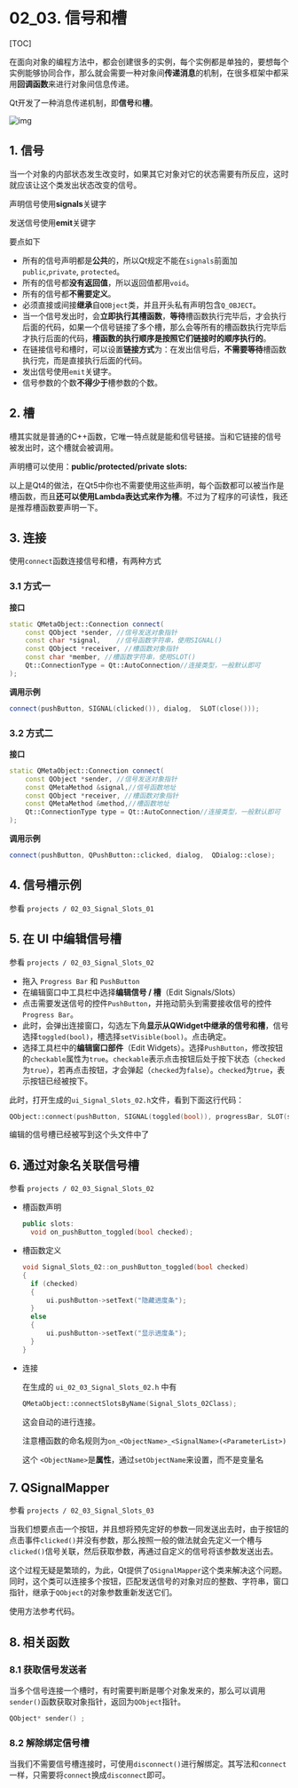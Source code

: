 # 02_03. 信号和槽

[TOC]

在面向对象的编程方法中，都会创建很多的实例，每个实例都是单独的，要想每个实例能够协同合作，那么就会需要一种对象间**传递消息**的机制，在很多框架中都采用**回调函数**来进行对象间信息传递。

Qt开发了一种消息传递机制，即**信号**和**槽**。

![img](assets/v2-f58ee9dc0569b5f9af5615a9d04fe8f5_hd.jpg)

## 1. 信号

当一个对象的内部状态发生改变时，如果其它对象对它的状态需要有所反应，这时就应该让这个类发出状态改变的信号。

声明信号使用**signals**关键字

发送信号使用**emit**关键字

要点如下

- 所有的信号声明都是**公共**的，所以Qt规定不能在`signals`前面加`public`,`private`, `protected`。
- 所有的信号都**没有返回值**，所以返回值都用`void`。
- 所有的信号都**不需要定义**。
- 必须直接或间接**继承**自`QOBject`类，并且开头私有声明包含`Q_OBJECT`。
- 当一个信号发出时，会**立即执行其槽函数**，**等待**槽函数执行完毕后，才会执行后面的代码，如果一个信号链接了多个槽，那么会等所有的槽函数执行完毕后才执行后面的代码，**槽函数的执行顺序是按照它们链接时的顺序执行的**。
- 在链接信号和槽时，可以设置**链接方式**为：在发出信号后，**不需要等待**槽函数执行完，而是直接执行后面的代码。
- 发出信号使用`emit`关键字。
- 信号参数的个数**不得少于**槽参数的个数。

## 2. 槽

槽其实就是普通的C++函数，它唯一特点就是能和信号链接。当和它链接的信号被发出时，这个槽就会被调用。

声明槽可以使用：**public/protected/private slots:** 

以上是Qt4的做法，在Qt5中你也不需要使用这些声明，每个函数都可以被当作是槽函数，而且**还可以使用Lambda表达式来作为槽**。不过为了程序的可读性，我还是推荐槽函数要声明一下。

## 3. 连接

使用`connect`函数连接信号和槽，有两种方式

### 3.1 方式一

**接口** 

```c++
static QMetaObject::Connection connect(
    const QObject *sender, //信号发送对象指针
    const char *signal,    //信号函数字符串，使用SIGNAL()
    const QObject *receiver, //槽函数对象指针
    const char *member, //槽函数字符串，使用SLOT()
    Qt::ConnectionType = Qt::AutoConnection//连接类型，一般默认即可
);
```

**调用示例** 

```c++
connect(pushButton, SIGNAL(clicked()), dialog,  SLOT(close()));
```

### 3.2 方式二

**接口** 

```c++
static QMetaObject::Connection connect(
    const QObject *sender, //信号发送对象指针
    const QMetaMethod &signal,//信号函数地址
    const QObject *receiver, //槽函数对象指针
    const QMetaMethod &method,//槽函数地址
    Qt::ConnectionType type = Qt::AutoConnection//连接类型，一般默认即可
);
```

**调用示例** 

```c++
connect(pushButton, QPushButton::clicked, dialog,  QDialog::close);
```

## 4. 信号槽示例

参看 `projects / 02_03_Signal_Slots_01` 

## 5. 在 UI 中编辑信号槽

参看 `projects / 02_03_Signal_Slots_02` 

- 拖入 `Progress Bar` 和 `PushButton` 
- 在编辑窗口中工具栏中选择**编辑信号 / 槽**（Edit Signals/Slots）
- 点击需要发送信号的控件`PushButton`，并拖动箭头到需要接收信号的控件`Progress Bar`。
- 此时，会弹出连接窗口，勾选左下角**显示从QWidget中继承的信号和槽**，信号选择`toggled(bool)`，槽选择`setVisible(bool)`。点击确定。
- 选择工具栏中的**编辑窗口部件**（Edit Widgets）。选择`PushButton`，修改按钮的`checkable`属性为`true`。`checkable`表示点击按钮后处于按下状态（`checked`为`true`），若再点击按钮，才会弹起（`checked`为`false`）。`checked`为`true`，表示按钮已经被按下。

此时，打开生成的`ui_Signal_Slots_02.h`文件，看到下面这行代码：

```c++
QObject::connect(pushButton, SIGNAL(toggled(bool)), progressBar, SLOT(setVisible(bool)));
```

编辑的信号槽已经被写到这个头文件中了

## 6. 通过对象名关联信号槽

参看 `projects / 02_03_Signal_Slots_02` 

- 槽函数声明

  ```c++
  public slots:
  	void on_pushButton_toggled(bool checked);
  ```

- 槽函数定义

  ```c++
  void Signal_Slots_02::on_pushButton_toggled(bool checked)
  {
  	if (checked)
  	{
  		ui.pushButton->setText("隐藏进度条");
  	}
  	else
  	{
  		ui.pushButton->setText("显示进度条");
  	}
  }
  ```

- 连接

  在生成的 `ui_02_03_Signal_Slots_02.h` 中有

  ```c++
  QMetaObject::connectSlotsByName(Signal_Slots_02Class);
  ```

  这会自动的进行连接。

  注意槽函数的命名规则为`on_<ObjectName>_<SignalName>(<ParameterList>)` 

  这个 `<ObjectName>`是**属性**，通过`setObjectName`来设置，而不是变量名

## 7. QSignalMapper

参看 `projects / 02_03_Signal_Slots_03` 

当我们想要点击一个按钮，并且想将预先定好的参数一同发送出去时，由于按钮的点击事件`clicked()`并没有参数，那么按照一般的做法就会先定义一个槽与`clicked()`信号关联，然后获取参数，再通过自定义的信号将该参数发送出去。

这个过程无疑是繁琐的，为此，Qt提供了`QSignalMapper`这个类来解决这个问题。同时，这个类可以连接多个按钮，匹配发送信号的对象对应的整数、字符串，窗口指针，继承于`QObject`的对象参数重新发送它们。

使用方法参考代码。

## 8. 相关函数

### 8.1 获取信号发送者

当多个信号连接一个槽时，有时需要判断是哪个对象发来的，那么可以调用`sender()`函数获取对象指针，返回为`QObject`指针。

```c++
QObject* sender() ;
```

### 8.2 解除绑定信号槽

当我们不需要信号槽连接时，可使用`disconnect()`进行解绑定。其写法和`connect`一样，只需要将`connect`换成`disconnect`即可。

